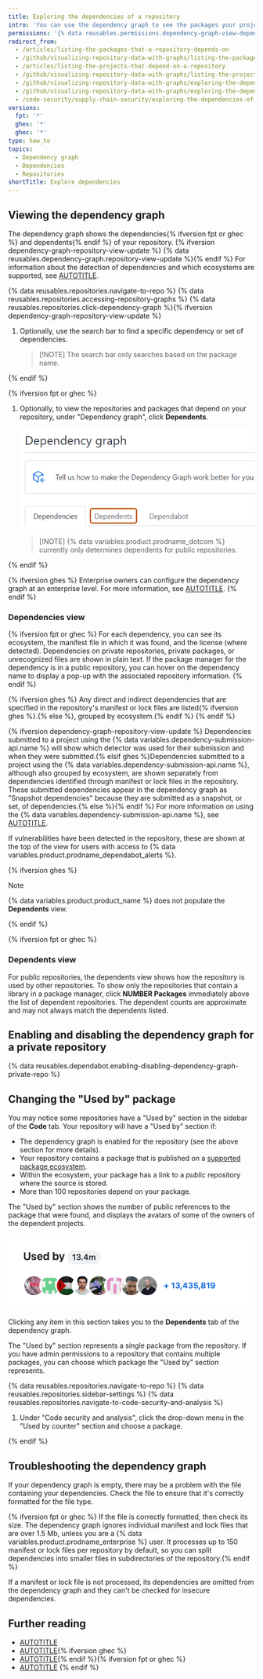 ```yaml
---
title: Exploring the dependencies of a repository
intro: 'You can use the dependency graph to see the packages your project depends on{% ifversion fpt or ghec %} and the repositories that depend on it{% endif %}. In addition, you can see any vulnerabilities detected in its dependencies.'
permissions: '{% data reusables.permissions.dependency-graph-view-dependencies %}'
redirect_from:
  - /articles/listing-the-packages-that-a-repository-depends-on
  - /github/visualizing-repository-data-with-graphs/listing-the-packages-that-a-repository-depends-on
  - /articles/listing-the-projects-that-depend-on-a-repository
  - /github/visualizing-repository-data-with-graphs/listing-the-projects-that-depend-on-a-repository
  - /github/visualizing-repository-data-with-graphs/exploring-the-dependencies-and-dependents-of-a-repository
  - /github/visualizing-repository-data-with-graphs/exploring-the-dependencies-of-a-repository
  - /code-security/supply-chain-security/exploring-the-dependencies-of-a-repository
versions:
  fpt: '*'
  ghes: '*'
  ghec: '*'
type: how_to
topics:
  - Dependency graph
  - Dependencies
  - Repositories
shortTitle: Explore dependencies
---
```


## Viewing the dependency graph

The dependency graph shows the dependencies{% ifversion fpt or ghec %} and dependents{% endif %} of your repository. {% ifversion dependency-graph-repository-view-update %} {% data reusables.dependency-graph.repository-view-update %}{% endif %} For information about the detection of dependencies and which ecosystems are supported, see [AUTOTITLE](/code-security/supply-chain-security/understanding-your-software-supply-chain/dependency-graph-supported-package-ecosystems).

{% data reusables.repositories.navigate-to-repo %}
{% data reusables.repositories.accessing-repository-graphs %}
{% data reusables.repositories.click-dependency-graph %}{% ifversion dependency-graph-repository-view-update %}
1. Optionally, use the search bar to find a specific dependency or set of dependencies.

   >[!NOTE] The search bar only searches based on the package name.

{% endif %}

{% ifversion fpt or ghec %}

1. Optionally, to view the repositories and packages that depend on your repository, under "Dependency graph", click **Dependents**.

   ![Screenshot of the "Dependency graph" page. The "Dependents" tab is highlighted with an orange outline.](/assets/images/help/graphs/dependency-graph-dependents-tab.png)

   >[!NOTE] {% data variables.product.prodname_dotcom %} currently only determines dependents for public repositories.

{% endif %}

{% ifversion ghes %}
Enterprise owners can configure the dependency graph at an enterprise level. For more information, see [AUTOTITLE](/admin/code-security/managing-supply-chain-security-for-your-enterprise/enabling-the-dependency-graph-for-your-enterprise).
{% endif %}

### Dependencies view

{% ifversion fpt or ghec %}
For each dependency, you can see its ecosystem, the manifest file in which it was found, and the license (where detected). Dependencies on private repositories, private packages, or unrecognized files are shown in plain text. If the package manager for the dependency is in a public repository, you can hover on the dependency name to display a pop-up with the associated repository information.
{% endif %}

{% ifversion ghes %}
Any direct and indirect dependencies that are specified in the repository's manifest or lock files are listed{% ifversion ghes %}.{% else %}, grouped by ecosystem.{% endif %}
{% endif %}

{% ifversion dependency-graph-repository-view-update %}
Dependencies submitted to a project using the {% data variables.dependency-submission-api.name %} will show which detector was used for their submission and when they were submitted.{% elsif ghes %}Dependencies submitted to a project using the {% data variables.dependency-submission-api.name %}, although also grouped by ecosystem, are shown separately from dependencies identified through manifest or lock files in the repository. These submitted dependencies appear in the dependency graph as "Snapshot dependencies" because they are submitted as a snapshot, or set, of dependencies.{% else %}{% endif %} For more information on using the {% data variables.dependency-submission-api.name %}, see [AUTOTITLE](/code-security/supply-chain-security/understanding-your-software-supply-chain/using-the-dependency-submission-api).

If vulnerabilities have been detected in the repository, these are shown at the top of the view for users with access to {% data variables.product.prodname_dependabot_alerts %}.

{% ifversion ghes %}

> [!NOTE]
> {% data variables.product.product_name %} does not populate the **Dependents** view.

{% endif %}

{% ifversion fpt or ghec %}

### Dependents view

For public repositories, the dependents view shows how the repository is used by other repositories. To show only the repositories that contain a library in a package manager, click **NUMBER Packages** immediately above the list of dependent repositories. The dependent counts are approximate and may not always match the dependents listed.

## Enabling and disabling the dependency graph for a private repository

{% data reusables.dependabot.enabling-disabling-dependency-graph-private-repo %}

## Changing the "Used by" package

You may notice some repositories have a "Used by" section in the sidebar of the **Code** tab. Your repository will have a "Used by" section if:
* The dependency graph is enabled for the repository (see the above section for more details).
* Your repository contains a package that is published on a [supported package ecosystem](/code-security/supply-chain-security/understanding-your-software-supply-chain/dependency-graph-supported-package-ecosystems#supported-package-ecosystems).
* Within the ecosystem, your package has a link to a _public_ repository where the source is stored.
* More than 100 repositories depend on your package.

The "Used by" section shows the number of public references to the package that were found, and displays the avatars of some of the owners of the dependent projects.

![Screenshot of the "Used by" section for a repository. To the right of the "Used by" header is "13.4m." Under the header are 8 avatars and "+13,435,819."](/assets/images/help/repository/used-by-section.png)

Clicking any item in this section takes you to the **Dependents** tab of the dependency graph.

The "Used by" section represents a single package from the repository. If you have admin permissions to a repository that contains multiple packages, you can choose which package the "Used by" section represents.

{% data reusables.repositories.navigate-to-repo %}
{% data reusables.repositories.sidebar-settings %}
{% data reusables.repositories.navigate-to-code-security-and-analysis %}
1. Under "Code security and analysis", click the drop-down menu in the "Used by counter" section and choose a package.

{% endif %}

## Troubleshooting the dependency graph

If your dependency graph is empty, there may be a problem with the file containing your dependencies. Check the file to ensure that it's correctly formatted for the file type.

{% ifversion fpt or ghec %}
If the file is correctly formatted, then check its size. The dependency graph ignores individual manifest and lock files that are over 1.5 Mb, unless you are a {% data variables.product.prodname_enterprise %} user. It processes up to 150 manifest or lock files per repository by default, so you can split dependencies into smaller files in subdirectories of the repository.{% endif %}

If a manifest or lock file is not processed, its dependencies are omitted from the dependency graph and they can't be checked for insecure dependencies.

## Further reading

* [AUTOTITLE](/code-security/supply-chain-security/understanding-your-software-supply-chain/about-the-dependency-graph)
* [AUTOTITLE](/code-security/dependabot/dependabot-alerts/viewing-and-updating-dependabot-alerts){% ifversion ghec %}
* [AUTOTITLE](/organizations/collaborating-with-groups-in-organizations/viewing-insights-for-dependencies-in-your-organization){% endif %}{% ifversion fpt or ghec %}
* [AUTOTITLE](/get-started/privacy-on-github)
{% endif %}
